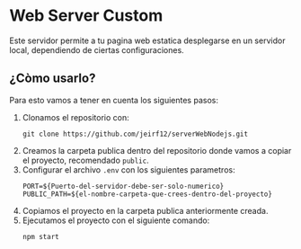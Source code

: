 # Web Server Custom
Este servidor permite a tu pagina web estatica desplegarse en un servidor local, dependiendo de ciertas configuraciones.

## ¿Còmo usarlo?
Para esto vamos a tener en cuenta los siguientes pasos:
1. Clonamos el repositorio con:
	```
	git clone https://github.com/jeirf12/serverWebNodejs.git
	```
2. Creamos la carpeta publica dentro del repositorio donde vamos a copiar el proyecto, recomendado `public`.
3. Configurar el archivo `.env` con los siguientes parametros:
	```
	PORT=${Puerto-del-servidor-debe-ser-solo-numerico}
	PUBLIC_PATH=${el-nombre-carpeta-que-crees-dentro-del-proyecto}
	```
4. Copiamos el proyecto en la carpeta publica anteriormente creada.
5. Ejecutamos el proyecto con el siguiente comando:
	```
	npm start
	```
